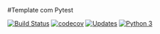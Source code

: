 #Template com Pytest

[![Build Status](https://app.travis-ci.com/JoaoZati/template_pytest.svg?branch=main)](https://app.travis-ci.com/JoaoZati/template_pytest)
[![codecov](https://codecov.io/gh/JoaoZati/template_pytest/branch/main/graph/badge.svg?token=TBUSWMGKC7)](https://codecov.io/gh/JoaoZati/template_pytest)
[![Updates](https://pyup.io/repos/github/JoaoZati/template_pytest/shield.svg)](https://pyup.io/repos/github/JoaoZati/template_pytest/)
[![Python 3](https://pyup.io/repos/github/JoaoZati/template_pytest/python-3-shield.svg)](https://pyup.io/repos/github/JoaoZati/template_pytest/)
